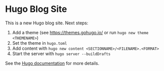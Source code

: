 # Hugo Blog Site

This is a new Hugo blog site. Next steps:

1. Add a theme (see https://themes.gohugo.io/ or run `hugo new theme <THEMENAME>`)
2. Set the theme in `hugo.toml`
3. Add content with `hugo new content <SECTIONNAME>/<FILENAME>.<FORMAT>`
4. Start the server with `hugo server --buildDrafts`

See the [Hugo documentation](https://gohugo.io/) for more details.
